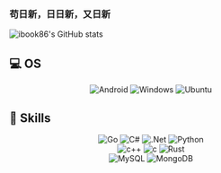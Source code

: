 ### 苟日新，日日新，又日新

<!--
**ibook86/ibook86** is a ✨ _special_ ✨ repository because its `README.md` (this file) appears on your GitHub profile.

Here are some ideas to get you started:

- 🔭 I’m currently working on ...
- 🌱 I’m currently learning ...
- 👯 I’m looking to collaborate on ...
- 🤔 I’m looking for help with ...
- 💬 Ask me about ...
- 📫 How to reach me: ...
- 😄 Pronouns: ...
- ⚡ Fun fact: ...
-->

![ibook86's GitHub stats](https://github-readme-stats.vercel.app/api?username=ibook86&count_private=true&show_icons=true&theme=radical)

## 💻 OS
<p align="center">
    <img alt="Android"
         src="https://img.shields.io/badge/Android-3DDC84?style=for-the-badge&logo=android&logoColor=white">
    <img alt="Windows"
         src="https://img.shields.io/badge/Windows-0078D6?style=for-the-badge&logo=windows&logoColor=white">
    <img alt="Ubuntu" src="https://img.shields.io/badge/Ubuntu-E95420?style=for-the-badge&logo=ubuntu&logoColor=white">
</p>

## 🚀 Skills

<p align="center">
    <img alt="Go" src="https://img.shields.io/badge/Go-00ADD8?style=flat-square&logo=go&logoColor=white">
    <img alt="C#" src="https://img.shields.io/badge/C%23-239120?style=flat-square&logo=c-sharp&logoColor=white">
    <img alt=".Net" src="https://img.shields.io/badge/.NET-5C2D91?style=flat-square&logo=.net&logoColor=white">
    <img alt="Python" src="https://img.shields.io/badge/Python-3572a5?style=flat-square&logo=python&logoColor=white">
    <br/>
    <img alt="c++" src="https://img.shields.io/badge/C++-f34b7d?style=flat-square&logo=c%2b%2b">
    <img alt="c" src="https://img.shields.io/badge/C-0b0b0b?style=flat-square&logo=c">
    <img alt="Rust" src="https://img.shields.io/badge/Rust-000000?style=flat-square&logo=rust&logoColor=white">
    <br/>
    <img alt="MySQL" src="https://img.shields.io/badge/MySQL-00000F?style=flat-square&logo=mysql&logoColor=white">
    <img alt="MongoDB" src="https://img.shields.io/badge/MongoDB-4EA94B?style=flat-square&logo=mongodb&logoColor=white">
</p>

